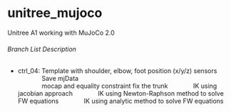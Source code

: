 # unitree_mujoco
Unitree A1 working with MuJoCo 2.0

###### Branch List Description
- ctrl_04: Template with shoulder, elbow, foot position (x/y/z) sensors\
&emsp;&emsp;&emsp;&ensp; Save mjData\
&emsp;&emsp;&emsp;&ensp; mocap and equality constraint fix the trunk
&emsp;&emsp;&emsp;&ensp; IK using jacobian approach
&emsp;&emsp;&emsp;&ensp; IK using Newton-Raphson method to solve FW equations
&emsp;&emsp;&emsp;&ensp; IK using analytic method to solve FW equations
